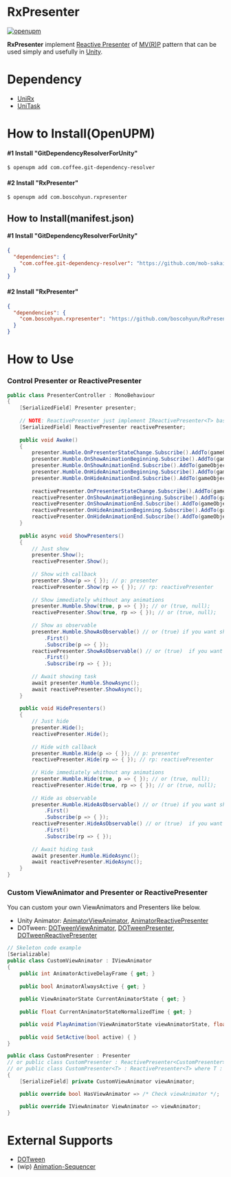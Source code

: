 # RxPresenter

[![openupm](https://img.shields.io/npm/v/com.boscohyun.rxpresenter?label=openupm&registry_uri=https://package.openupm.com)](https://openupm.com/packages/com.boscohyun.rxpresenter/)

**RxPresenter** implement [Reactive Presenter][reactive-presenter-link] of [MV(R)P][mvp-link] pattern that can be used simply and usefully in [Unity][unity-link].

[reactive-presenter-link]: https://github.com/boscohyun/RxPresenter/blob/main/Assets/Plugins/RxPresenter/Scripts/Runtime/ReactivePresenter.cs
[mvp-link]: https://en.wikipedia.org/wiki/Model%E2%80%93view%E2%80%93presenter
[unity-link]: https://www.unity.com

# Dependency

- [UniRx][uni-rx-link]
- [UniTask][uni-task-link]

[uni-rx-link]: https://github.com/neuecc/UniRx
[uni-task-link]: https://github.com/Cysharp/UniTask

# How to Install(OpenUPM)

#### #1 Install "GitDependencyResolverForUnity"

```
$ openupm add com.coffee.git-dependency-resolver
```

#### #2 Install "RxPresenter"

```
$ openupm add com.boscohyun.rxpresenter
```

## How to Install(manifest.json)

#### #1 Install "GitDependencyResolverForUnity"

```json
{
  "dependencies": {
    "com.coffee.git-dependency-resolver": "https://github.com/mob-sakai/GitDependencyResolverForUnity.git"
  }
}
```

#### #2 Install "RxPresenter"

```json
{
  "dependencies": {
    "com.boscohyun.rxpresenter": "https://github.com/boscohyun/RxPresenter.git?path=Assets/Plugins/RxPresenter"
  }
}
```

# How to Use

### Control Presenter or ReactivePresenter

```c#
public class PresenterController : MonoBehaviour
{
    [SerializedField] Presenter presenter;
    
    // NOTE: ReactivePresenter just implement IReactivePresenter<T> based on Presenter with Presenter.Humble
    [SerializedField] ReactivePresenter reactivePresenter;
    
    public void Awake()
    {
        presenter.Humble.OnPresenterStateChange.Subscribe().AddTo(gameObject);
        presenter.Humble.OnShowAnimationBeginning.Subscribe().AddTo(gameObject);
        presenter.Humble.OnShowAnimationEnd.Subscribe().AddTo(gameObject);
        presenter.Humble.OnHideAnimationBeginning.Subscribe().AddTo(gameObject);
        presenter.Humble.OnHideAnimationEnd.Subscribe().AddTo(gameObject);
        
        reactivePresenter.OnPresenterStateChange.Subscribe().AddTo(gameObject);
        reactivePresenter.OnShowAnimationBeginning.Subscribe().AddTo(gameObject);
        reactivePresenter.OnShowAnimationEnd.Subscribe().AddTo(gameObject);
        reactivePresenter.OnHideAnimationBeginning.Subscribe().AddTo(gameObject);
        reactivePresenter.OnHideAnimationEnd.Subscribe().AddTo(gameObject);
    }
    
    public async void ShowPresenters()
    {
        // Just show
        presenter.Show();
        reactivePresenter.Show();
        
        // Show with callback
        presenter.Show(p => { }); // p: presenter
        reactivePresenter.Show(rp => { }); // rp: reactivePresenter
        
        // Show immediately whithout any animations
        presenter.Humble.Show(true, p => { }); // or (true, null);
        reactivePresenter.Show(true, rp => { }); // or (true, null);
        
        // Show as observable
        presenter.Humble.ShowAsObservable() // or (true) if you want show immediately
            .First()
            .Subscribe(p => { });
        reactivePresenter.ShowAsObservable() // or (true)  if you want show immediately
            .First()
            .Subscribe(rp => { });
        
        // Await showing task
        await presenter.Humble.ShowAsync();
        await reactivePresenter.ShowAsync();
    }
    
    public void HidePresenters()
    {
        // Just hide
        presenter.Hide();
        reactivePresenter.Hide();
        
        // Hide with callback
        presenter.Humble.Hide(p => { }); // p: presenter
        reactivePresenter.Hide(rp => { }); // rp: reactivePresenter
        
        // Hide immediately whithout any animations
        presenter.Humble.Hide(true, p => { }); // or (true, null);
        reactivePresenter.Hide(true, rp => { }); // or (true, null);
        
        // Hide as observable
        presenter.Humble.HideAsObservable() // or (true) if you want show immediately
            .First()
            .Subscribe(p => { });
        reactivePresenter.HideAsObservable() // or (true)  if you want show immediately
            .First()
            .Subscribe(rp => { });
        
        // Await hiding task
        await presenter.Humble.HideAsync();
        await reactivePresenter.HideAsync();
    }
}
```

### Custom ViewAnimator and Presenter or ReactivePresenter

You can custom your own ViewAnimators and Presenters like below.
- Unity Animator: [AnimatorViewAnimator][animator-view-animator-link], [AnimatorReactivePresenter][animator-reactive-presenter-link]
- DOTween: [DOTweenViewAnimator][dotween-view-animator-link], [DOTweenPresenter][dotween-presenter-link], [DOTweenReactivePresenter][dotween-reactive-presenter-link]

[animator-view-animator-link]: https://github.com/boscohyun/RxPresenter/blob/main/Assets/Plugins/RxPresenter/Scripts/Runtime/AnimatorViewAnimator.cs
[animator-reactive-presenter-link]: https://github.com/boscohyun/RxPresenter/blob/main/Assets/Plugins/RxPresenter/Scripts/Runtime/AnimatorReactivePresenter.cs
[dotween-view-animator-link]: https://github.com/boscohyun/RxPresenter/blob/main/Assets/Plugins/RxPresenter/External/DOTween/Scripts/DOTweenViewAnimator.cs
[dotween-presenter-link]: https://github.com/boscohyun/RxPresenter/blob/main/Assets/Plugins/RxPresenter/External/DOTween/Scripts/DOTweenPresenter.cs
[dotween-reactive-presenter-link]: https://github.com/boscohyun/RxPresenter/blob/main/Assets/Plugins/RxPresenter/External/DOTween/Scripts/DOTweenReactivePresenter.cs

```c#
// Skeleton code example
[Serializable]
public class CustomViewAnimator : IViewAnimator
{
    public int AnimatorActiveDelayFrame { get; }
    
    public bool AnimatorAlwaysActive { get; }
    
    public ViewAnimatorState CurrentAnimatorState { get; }
    
    public float CurrentAnimatorStateNormalizedTime { get; }

    public void PlayAnimation(ViewAnimatorState viewAnimatorState, float normalizedTime) { }
    
    public void SetActive(bool active) { }
}

public class CustomPresenter : Presenter
// or public class CustomPresenter : ReactivePresenter<CustomPresenter>
// or public class CustomPresenter<T> : ReactivePresenter<T> where T : CustomPresenter<T>
{
    [SerializeField] private CustomViewAnimator viewAnimator;

    public override bool HasViewAnimator => /* Check viewAnimator */;

    public override IViewAnimator ViewAnimator => viewAnimator;
}
```

# External Supports

- [DOTween](https://github.com/Demigiant/dotween)
- (wip) [Animation-Sequencer](https://github.com/brunomikoski/Animation-Sequencer)
